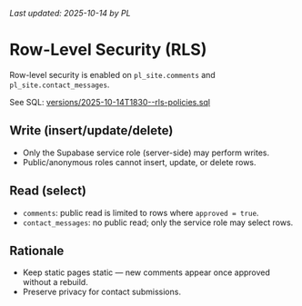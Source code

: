 _Last updated: 2025-10-14 by PL_

# Row-Level Security (RLS)

Row-level security is enabled on `pl_site.comments` and `pl_site.contact_messages`.

See SQL: [versions/2025-10-14T1830--rls-policies.sql](./versions/2025-10-14T1830--rls-policies.sql)

## Write (insert/update/delete)

- Only the Supabase service role (server-side) may perform writes.
- Public/anonymous roles cannot insert, update, or delete rows.

## Read (select)

- `comments`: public read is limited to rows where `approved = true`.
- `contact_messages`: no public read; only the service role may select rows.

## Rationale

- Keep static pages static — new comments appear once approved without a rebuild.
- Preserve privacy for contact submissions.
